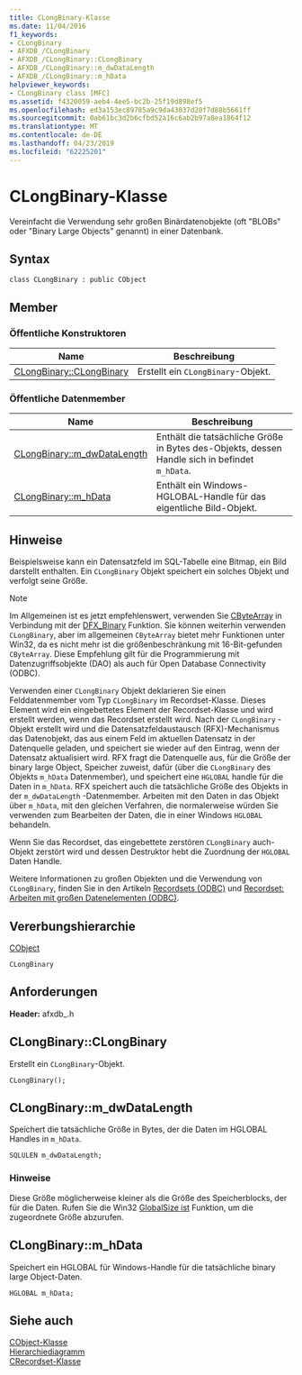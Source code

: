 ```yaml
---
title: CLongBinary-Klasse
ms.date: 11/04/2016
f1_keywords:
- CLongBinary
- AFXDB_/CLongBinary
- AFXDB_/CLongBinary::CLongBinary
- AFXDB_/CLongBinary::m_dwDataLength
- AFXDB_/CLongBinary::m_hData
helpviewer_keywords:
- CLongBinary class [MFC]
ms.assetid: f4320059-aeb4-4ee5-bc2b-25f19d898ef5
ms.openlocfilehash: ed3a153ec89785a9c9da43037d20f7d88b5661ff
ms.sourcegitcommit: 0ab61bc3d2b6cfbd52a16c6ab2b97a8ea1864f12
ms.translationtype: MT
ms.contentlocale: de-DE
ms.lasthandoff: 04/23/2019
ms.locfileid: "62225201"
---
```

# <a name="clongbinary-class"></a>CLongBinary-Klasse

Vereinfacht die Verwendung sehr großen Binärdatenobjekte (oft "BLOBs" oder "Binary Large Objects" genannt) in einer Datenbank.

## <a name="syntax"></a>Syntax

```
class CLongBinary : public CObject
```

## <a name="members"></a>Member

### <a name="public-constructors"></a>Öffentliche Konstruktoren

|Name|Beschreibung|
|----------|-----------------|
|[CLongBinary::CLongBinary](#clongbinary)|Erstellt ein `CLongBinary`-Objekt.|

### <a name="public-data-members"></a>Öffentliche Datenmember

|Name|Beschreibung|
|----------|-----------------|
|[CLongBinary::m_dwDataLength](#m_dwdatalength)|Enthält die tatsächliche Größe in Bytes des-Objekts, dessen Handle sich in befindet `m_hData`.|
|[CLongBinary::m_hData](#m_hdata)|Enthält ein Windows-HGLOBAL-Handle für das eigentliche Bild-Objekt.|

## <a name="remarks"></a>Hinweise

Beispielsweise kann ein Datensatzfeld im SQL-Tabelle eine Bitmap, ein Bild darstellt enthalten. Ein `CLongBinary` Objekt speichert ein solches Objekt und verfolgt seine Größe.

> [!NOTE]
>  Im Allgemeinen ist es jetzt empfehlenswert, verwenden Sie [CByteArray](../../mfc/reference/cbytearray-class.md) in Verbindung mit der [DFX_Binary](record-field-exchange-functions.md#dfx_binary) Funktion. Sie können weiterhin verwenden `CLongBinary`, aber im allgemeinen `CByteArray` bietet mehr Funktionen unter Win32, da es nicht mehr ist die größenbeschränkung mit 16-Bit-gefunden `CByteArray`. Diese Empfehlung gilt für die Programmierung mit Datenzugriffsobjekte (DAO) als auch für Open Database Connectivity (ODBC).

Verwenden einer `CLongBinary` Objekt deklarieren Sie einen Felddatenmember vom Typ `CLongBinary` im Recordset-Klasse. Dieses Element wird ein eingebettetes Element der Recordset-Klasse und wird erstellt werden, wenn das Recordset erstellt wird. Nach der `CLongBinary` -Objekt erstellt wird und die Datensatzfeldaustausch (RFX)-Mechanismus das Datenobjekt, das aus einem Feld im aktuellen Datensatz in der Datenquelle geladen, und speichert sie wieder auf den Eintrag, wenn der Datensatz aktualisiert wird. RFX fragt die Datenquelle aus, für die Größe der binary large Object, Speicher zuweist, dafür (über die `CLongBinary` des Objekts `m_hData` Datenmember), und speichert eine `HGLOBAL` handle für die Daten in `m_hData`. RFX speichert auch die tatsächliche Größe des Objekts in der `m_dwDataLength` -Datenmember. Arbeiten mit den Daten in das Objekt über `m_hData`, mit den gleichen Verfahren, die normalerweise würden Sie verwenden zum Bearbeiten der Daten, die in einer Windows `HGLOBAL` behandeln.

Wenn Sie das Recordset, das eingebettete zerstören `CLongBinary` auch-Objekt zerstört wird und dessen Destruktor hebt die Zuordnung der `HGLOBAL` Daten Handle.

Weitere Informationen zu großen Objekten und die Verwendung von `CLongBinary`, finden Sie in den Artikeln [Recordsets (ODBC)](../../data/odbc/recordset-odbc.md) und [Recordset: Arbeiten mit großen Datenelementen (ODBC)](../../data/odbc/recordset-working-with-large-data-items-odbc.md).

## <a name="inheritance-hierarchy"></a>Vererbungshierarchie

[CObject](../../mfc/reference/cobject-class.md)

`CLongBinary`

## <a name="requirements"></a>Anforderungen

**Header:** afxdb_.h

##  <a name="clongbinary"></a>  CLongBinary::CLongBinary

Erstellt ein `CLongBinary`-Objekt.

```
CLongBinary();
```

##  <a name="m_dwdatalength"></a>  CLongBinary::m_dwDataLength

Speichert die tatsächliche Größe in Bytes, der die Daten im HGLOBAL Handles in `m_hData`.

```
SQLULEN m_dwDataLength;
```

### <a name="remarks"></a>Hinweise

Diese Größe möglicherweise kleiner als die Größe des Speicherblocks, der für die Daten. Rufen Sie die Win32 [GlobalSize ist](/windows/desktop/api/winbase/nf-winbase-globalsize) Funktion, um die zugeordnete Größe abzurufen.

##  <a name="m_hdata"></a>  CLongBinary::m_hData

Speichert ein HGLOBAL für Windows-Handle für die tatsächliche binary large Object-Daten.

```
HGLOBAL m_hData;
```

## <a name="see-also"></a>Siehe auch

[CObject-Klasse](../../mfc/reference/cobject-class.md)<br/>
[Hierarchiediagramm](../../mfc/hierarchy-chart.md)<br/>
[CRecordset-Klasse](../../mfc/reference/crecordset-class.md)
